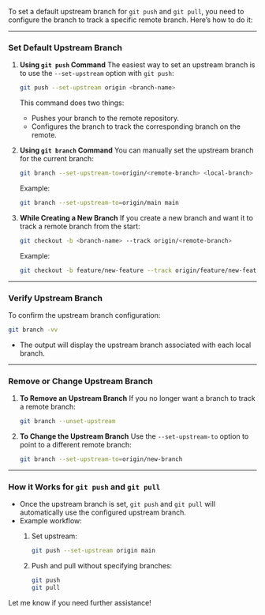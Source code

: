 To set a default upstream branch for `git push` and `git pull`, you need to configure the branch to track a specific remote branch. Here’s how to do it:

---

### **Set Default Upstream Branch**

1. **Using `git push` Command**
   The easiest way to set an upstream branch is to use the `--set-upstream` option with `git push`:

   ```bash
   git push --set-upstream origin <branch-name>
   ```

   This command does two things:
   - Pushes your branch to the remote repository.
   - Configures the branch to track the corresponding branch on the remote.

2. **Using `git branch` Command**
   You can manually set the upstream branch for the current branch:

   ```bash
   git branch --set-upstream-to=origin/<remote-branch> <local-branch>
   ```

   Example:

   ```bash
   git branch --set-upstream-to=origin/main main
   ```

3. **While Creating a New Branch**
   If you create a new branch and want it to track a remote branch from the start:

   ```bash
   git checkout -b <branch-name> --track origin/<remote-branch>
   ```

   Example:

   ```bash
   git checkout -b feature/new-feature --track origin/feature/new-feature
   ```

---

### **Verify Upstream Branch**

To confirm the upstream branch configuration:

```bash
git branch -vv
```

- The output will display the upstream branch associated with each local branch.

---

### **Remove or Change Upstream Branch**

1. **To Remove an Upstream Branch**
   If you no longer want a branch to track a remote branch:

   ```bash
   git branch --unset-upstream
   ```

2. **To Change the Upstream Branch**
   Use the `--set-upstream-to` option to point to a different remote branch:

   ```bash
   git branch --set-upstream-to=origin/new-branch
   ```

---

### **How it Works for `git push` and `git pull`**

- Once the upstream branch is set, `git push` and `git pull` will automatically use the configured upstream branch.
- Example workflow:
  1. Set upstream:

     ```bash
     git push --set-upstream origin main
     ```

  2. Push and pull without specifying branches:

     ```bash
     git push
     git pull
     ```

Let me know if you need further assistance!
